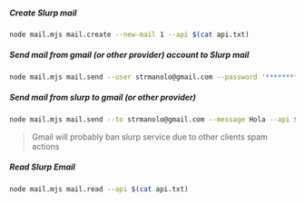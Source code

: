 

##### Create Slurp mail
```bash
node mail.mjs mail.create --new-mail 1 --api $(cat api.txt)
```

##### Send mail from gmail (or other provider) account to Slurp mail
```bash
node mail.mjs mail.send --user strmanolo@gmail.com --password '**********' --to dce9e7d6-ce6b-4b59-a6c8-2660bf4ca2b1@mailslurp.com --subject test --message-file ./myMessage.txt
```

##### Send mail from slurp to gmail (or other provider)
```bash
node mail.mjs mail.send --to strmanolo@gmail.com --message Hola --api $(cat api.txt) --use-slurpt
```
> Gmail will probably ban slurp service due to other clients spam actions

##### Read Slurp Email
```bash
node mail.mjs mail.read --api $(cat api.txt)
```
